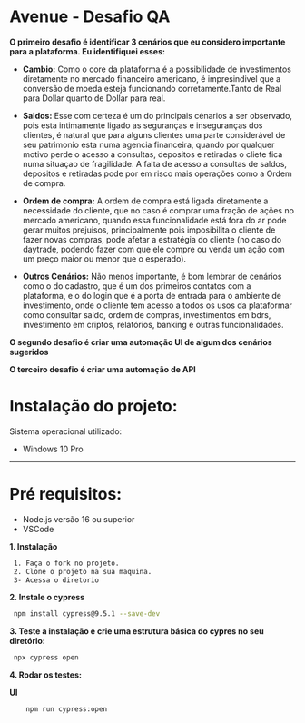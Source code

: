 # Avenue - Desafio QA 

**O primeiro desafio é identificar 3 cenários que eu considero importante para a plataforma. Eu identifiquei esses:**


- **Cambio:** Como o core da plataforma é a possibilidade de investimentos diretamente no mercado financeiro americano, é impresindivel que a conversão de moeda esteja funcionando corretamente.Tanto de Real para Dollar quanto de Dollar para real.


- **Saldos:** Esse com certeza é um do principais cénarios a ser observado, pois esta intimamente ligado as seguranças e inseguranças dos clientes, é natural que para alguns clientes uma parte considerável de seu patrimonio esta numa agencia financeira, quando por qualquer motivo perde o acesso a consultas, depositos e retiradas o cliete fica numa situaçao de fragilidade. A falta de acesso a consultas de saldos, depositos e retiradas pode por em risco mais operações como a Ordem de compra.


- **Ordem de compra:** A ordem de compra está ligada diretamente a necessidade do cliente, que no caso é comprar uma fração de ações no mercado americano, quando essa funcionalidade está fora do ar pode gerar muitos prejuisos, principalmente pois imposibilita o cliente de fazer novas compras, pode afetar a estratégia do cliente (no caso do daytrade, podendo fazer com que ele compre ou venda um ação com um preço maior ou menor que o esperado).



- **Outros Cenários:** Não menos importante, é bom lembrar de cenários como o do cadastro, que é um dos primeiros contatos com a plataforma, e o do login que é a porta de entrada para o ambiente de investimento, onde o cliente tem acesso a todos os usos da plataformar como consultar saldo, ordem de compras, investimentos em bdrs, investimento em criptos, relatórios, banking e outras funcionalidades.



**O segundo desafio é criar uma automação UI de  algum dos cenários sugeridos**




**O terceiro desafio é criar uma automação de API**




# Instalação do projeto:
Sistema operacional utilizado:

- Windows 10 Pro

***
# Pré requisitos:
- Node.js versão 16 ou superior
- VSCode

**1. Instalação**

```sh
 1. Faça o fork no projeto.
 2. Clone o projeto na sua maquina.
 3- Acessa o diretorio
```

**2. Instale o cypress**

```sh
 npm install cypress@9.5.1 --save-dev 
```

**3. Teste a instalação e crie uma estrutura básica do cypres no seu diretório:**

```sh
 npx cypress open
```
**4. Rodar os testes:**

**UI**

```bash 
    npm run cypress:open
```
